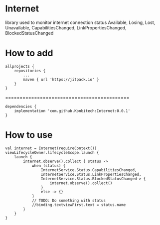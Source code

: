 # Internet

library used to monitor internet connection status
Available,
Losing,
Lost,
Unavailable,
CapabilitiesChanged,
LinkPropertiesChanged,
BlockedStatusChanged

# How to add
```
allprojects {
	repositories {
		...
		maven { url 'https://jitpack.io' }
	}
}
```
===========================================
```
dependencies {
	implementation 'com.github.Konbitech:Internet:0.0.1'
}
```

# How to use
```
val internet = Internet(requireContext())
viewLifecycleOwner.lifecycleScope.launch {
	launch {
		internet.observe().collect { status ->
			when (status) {
				InternetService.Status.CapabilitiesChanged,
				InternetService.Status.LinkPropertiesChanged,
				InternetService.Status.BlockedStatusChanged-> {
					internet.observe().collect()
				}
				else -> {}
			}
			// TODO: Do something with status
			//binding.textviewFirst.text = status.name
		}
	}
}
```
